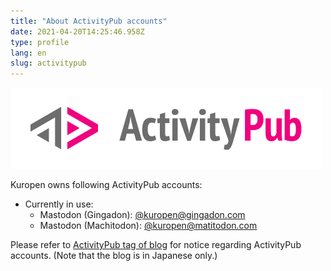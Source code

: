 ```yaml
---
title: "About ActivityPub accounts"
date: 2021-04-20T14:25:46.958Z
type: profile
lang: en
slug: activitypub
---
```

![ActivityPub-logo.png](./Activity_Pub_logo.png)

Kuropen owns following ActivityPub accounts:

- Currently in use:
    - Mastodon (Gingadon): [@kuropen@gingadon.com](https://gingadon.com/@kuropen)
    - Mastodon (Machitodon): [@kuropen@matitodon.com](https://matitodon.com/@kuropen)

Please refer to [ActivityPub tag of blog](/tags/activitypub) for notice regarding ActivityPub accounts.
(Note that the blog is in Japanese only.)
